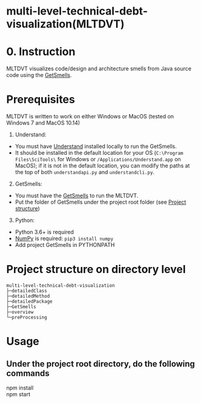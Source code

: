 # multi-level-technical-debt-visualization(MLTDVT)
# 0. Instruction
MLTDVT visualizes code/design and architecture smells from Java source code using the [GetSmells](https://github.com/tdresearchgroup/GetSmells/).

# Prerequisites
MLTDVT is written to work on either Windows or MacOS (tested on Windows 7 and MacOS 10.14)

1. Understand: 
  * You must have [Understand](https://scitools.com/features/) installed locally to run the GetSmells.
  * It should be installed in the default location for your OS (`C:\Program Files\SciTools\` for Windows or
`/Applications/Understand.app` on MacOS); if it is not in the default location, you can modify the paths at 
the top of both `understandapi.py` and `understandcli.py`.
2. GetSmells: 
  *  You must have the [GetSmells](https://github.com/tdresearchgroup/GetSmells/) to run the MLTDVT.
  *  Put the folder of GetSmells under the project root folder (see [Project structure](#Project-structure-on-directory-level))
3. Python: 
  * Python 3.6+ is required 
  * [NumPy](https://docs.scipy.org/doc/numpy/index.html) is required: `pip3 install numpy`
  * Add project GetSmells in PYTHONPATH

# Project structure on directory level
```
multi-level-technical-debt-visualization
├─detailedClass
├─detailedMethod
├─detailedPackage
├─GetSmells
├─overview
└─preProcessing
``` 

# Usage
## Under the project root directory, do the following commands
npm install <br/>
npm start <br/>

